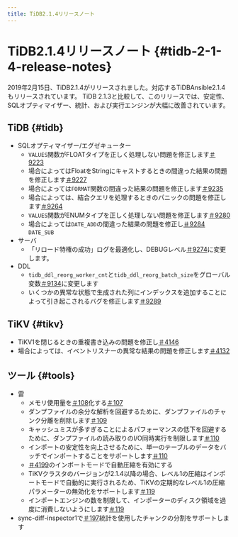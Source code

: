 ```yaml
---
title: TiDB2.1.4リリースノート
---
```


# TiDB2.1.4リリースノート {#tidb-2-1-4-release-notes}

2019年2月15日、TiDB2.1.4がリリースされました。対応するTiDBAnsible2.1.4もリリースされています。 TiDB 2.1.3と比較して、このリリースでは、安定性、SQLオプティマイザー、統計、および実行エンジンが大幅に改善されています。

## TiDB {#tidb}

-   SQLオプティマイザー/エグゼキューター
    -   `VALUES`関数がFLOATタイプを正しく処理しない問題を修正します[＃9223](https://github.com/pingcap/tidb/pull/9223)
    -   場合によってはFloatをStringにキャストするときの間違った結果の問題を修正します[＃9227](https://github.com/pingcap/tidb/pull/9227)
    -   場合によっては`FORMAT`関数の間違った結果の問題を修正します[＃9235](https://github.com/pingcap/tidb/pull/9235)
    -   場合によっては、結合クエリを処理するときのパニックの問題を修正します[＃9264](https://github.com/pingcap/tidb/pull/9264)
    -   `VALUES`関数がENUMタイプを正しく処理しない問題を修正します[＃9280](https://github.com/pingcap/tidb/pull/9280)
    -   場合によっては`DATE_ADD`の間違った結果の問題を修正し[＃9284](https://github.com/pingcap/tidb/pull/9284) `DATE_SUB`
-   サーバ
    -   「リロード特権の成功」ログを最適化し、DEBUGレベル[＃9274](https://github.com/pingcap/tidb/pull/9274)に変更します。
-   DDL
    -   `tidb_ddl_reorg_worker_cnt`と`tidb_ddl_reorg_batch_size`をグローバル変数[＃9134](https://github.com/pingcap/tidb/pull/9134)に変更します
    -   いくつかの異常な状態で生成された列にインデックスを追加することによって引き起こされるバグを修正します[＃9289](https://github.com/pingcap/tidb/pull/9289)

## TiKV {#tikv}

-   TiKV1を閉じるときの重複書き込みの問題を修正し[＃4146](https://github.com/tikv/tikv/pull/4146)
-   場合によっては、イベントリスナーの異常な結果の問題を修正します[＃4132](https://github.com/tikv/tikv/pull/4132)

## ツール {#tools}

-   雷
    -   メモリ使用量を[＃108](https://github.com/pingcap/tidb-lightning/pull/108)化する[＃107](https://github.com/pingcap/tidb-lightning/pull/107)
    -   ダンプファイルの余分な解析を回避するために、ダンプファイルのチャンク分離を削除します[＃109](https://github.com/pingcap/tidb-lightning/pull/109)
    -   キャッシュミスが多すぎることによるパフォーマンスの低下を回避するために、ダンプファイルの読み取りのI/O同時実行を制限します[＃110](https://github.com/pingcap/tidb-lightning/pull/110)
    -   インポートの安定性を向上させるために、単一のテーブルのデータをバッチでインポートすることをサポートします[＃110](https://github.com/pingcap/tidb-lightning/pull/113)
    -   [＃4199](https://github.com/tikv/tikv/pull/4199)のインポートモードで自動圧縮を有効にする
    -   TiKVクラスタのバージョンが2.1.4以降の場合、レベル1の圧縮はインポートモードで自動的に実行されるため、TiKVの定期的なレベル1の圧縮パラメーターの無効化をサポートします[＃119](https://github.com/pingcap/tidb-lightning/pull/119)
    -   インポートエンジンの数を制限して、インポーターのディスク領域を過度に消費しないようにします[＃119](https://github.com/pingcap/tidb-lightning/pull/119)
-   sync-diff-inspector1で[＃197](https://github.com/pingcap/tidb-tools/pull/197)統計を使用したチャンクの分割をサポートします
